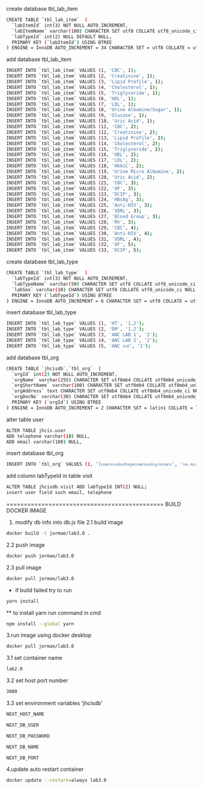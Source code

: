 create database tbl_lab_item

```bash
CREATE TABLE `tbl_lab_item`  (
  `labItemId` int(3) NOT NULL AUTO_INCREMENT,
  `labItemName` varchar(100) CHARACTER SET utf8 COLLATE utf8_unicode_ci NULL DEFAULT NULL,
  `labTypeId` int(2) NULL DEFAULT NULL,
  PRIMARY KEY (`labItemId`) USING BTREE
) ENGINE = InnoDB AUTO_INCREMENT = 34 CHARACTER SET = utf8 COLLATE = utf8_unicode_ci ROW_FORMAT = Dynamic;
```

add database tbl_lab_item

```bash
INSERT INTO `tbl_lab_item` VALUES (1, 'CBC', 1);
INSERT INTO `tbl_lab_item` VALUES (2, 'Creatinine', 1);
INSERT INTO `tbl_lab_item` VALUES (3, 'Lipid Profile', 1);
INSERT INTO `tbl_lab_item` VALUES (4, 'Cholesterol', 1);
INSERT INTO `tbl_lab_item` VALUES (5, 'Triglyceride', 1);
INSERT INTO `tbl_lab_item` VALUES (6, 'HDL', 1);
INSERT INTO `tbl_lab_item` VALUES (7, 'LDL', 1);
INSERT INTO `tbl_lab_item` VALUES (8, 'Urine Albumine/Sugar', 1);
INSERT INTO `tbl_lab_item` VALUES (9, 'Glucose', 1);
INSERT INTO `tbl_lab_item` VALUES (10, 'Uric Acid', 1);
INSERT INTO `tbl_lab_item` VALUES (11, 'CBC', 2);
INSERT INTO `tbl_lab_item` VALUES (12, 'Creatinine', 2);
INSERT INTO `tbl_lab_item` VALUES (13, 'Lipid Profile', 2);
INSERT INTO `tbl_lab_item` VALUES (14, 'Cholesterol', 2);
INSERT INTO `tbl_lab_item` VALUES (15, 'Triglyceride', 2);
INSERT INTO `tbl_lab_item` VALUES (16, 'HDL', 2);
INSERT INTO `tbl_lab_item` VALUES (17, 'LDL', 2);
INSERT INTO `tbl_lab_item` VALUES (18, 'HbA1C', 2);
INSERT INTO `tbl_lab_item` VALUES (19, 'Urine Micro Albumine', 2);
INSERT INTO `tbl_lab_item` VALUES (20, 'Uric Acid', 2);
INSERT INTO `tbl_lab_item` VALUES (21, 'CBC', 3);
INSERT INTO `tbl_lab_item` VALUES (22, 'OF', 3);
INSERT INTO `tbl_lab_item` VALUES (23, 'DCIP', 3);
INSERT INTO `tbl_lab_item` VALUES (24, 'HBsAg', 3);
INSERT INTO `tbl_lab_item` VALUES (25, 'Anti-HIV', 3);
INSERT INTO `tbl_lab_item` VALUES (26, 'VDRL', 3);
INSERT INTO `tbl_lab_item` VALUES (27, 'Blood Group', 3);
INSERT INTO `tbl_lab_item` VALUES (28, 'Rh', 3);
INSERT INTO `tbl_lab_item` VALUES (29, 'CBC', 4);
INSERT INTO `tbl_lab_item` VALUES (30, 'Anti-HIV', 4);
INSERT INTO `tbl_lab_item` VALUES (31, 'VDRL', 4);
INSERT INTO `tbl_lab_item` VALUES (32, 'OF', 5);
INSERT INTO `tbl_lab_item` VALUES (33, 'DCIP', 5);
```

create database tbl_lab_type

```bash
CREATE TABLE `tbl_lab_type`  (
  `labTypeId` int(3) NOT NULL AUTO_INCREMENT,
  `labTypeName` varchar(50) CHARACTER SET utf8 COLLATE utf8_unicode_ci NULL DEFAULT NULL,
  `labSex` varchar(10) CHARACTER SET utf8 COLLATE utf8_unicode_ci NULL DEFAULT NULL,
  PRIMARY KEY (`labTypeId`) USING BTREE
) ENGINE = InnoDB AUTO_INCREMENT = 6 CHARACTER SET = utf8 COLLATE = utf8_unicode_ci ROW_FORMAT = Dynamic;
```

insert database tbl_lab_type

```bash
INSERT INTO `tbl_lab_type` VALUES (1, 'HT', '1,2');
INSERT INTO `tbl_lab_type` VALUES (2, 'DM', '1,2');
INSERT INTO `tbl_lab_type` VALUES (3, 'ANC LAB 1', '2');
INSERT INTO `tbl_lab_type` VALUES (4, 'ANC LAB 2', '2');
INSERT INTO `tbl_lab_type` VALUES (5, 'ANC สามี', '1');
```

add database tbl_org

```bash
CREATE TABLE `jhcisdb`.`tbl_org`  (
  `orgId` int(2) NOT NULL AUTO_INCREMENT,
  `orgName` varchar(255) CHARACTER SET utf8mb4 COLLATE utf8mb4_unicode_ci NULL DEFAULT NULL,
  `orgShortName` varchar(100) CHARACTER SET utf8mb4 COLLATE utf8mb4_unicode_ci NULL DEFAULT NULL,
  `orgAddress` text CHARACTER SET utf8mb4 COLLATE utf8mb4_unicode_ci NULL,
  `orgDocNo` varchar(30) CHARACTER SET utf8mb4 COLLATE utf8mb4_unicode_ci NULL DEFAULT NULL,
  PRIMARY KEY (`orgId`) USING BTREE
) ENGINE = InnoDB AUTO_INCREMENT = 2 CHARACTER SET = latin1 COLLATE = latin1_swedish_ci ROW_FORMAT = Dynamic;
```

alter table user

```bash
ALTER TABLE jhcis.user
ADD telephone varchar(10) NULL,
ADD email varchar(100) NULL,
```

insert database tbl_org

```bash
INSERT INTO `tbl_org` VALUES (1, 'โรงพยาบาลส่งเสริมสุขภาพตำบลปะลุกาสาเมาะ', 'รพ.สต.ปะลุกาสาเมาะ', 'อ.บาเจาะ จ.นราธิวาส 96170', 'นธ 51006.0106/');
```

add column labTypeId in table visit

```bash
ALTER TABLE jhcisdb.visit ADD labTypeId INT(2) NULL;
insert user field such email, telephone
```

=============================================
BUILD DOCKER IMAGE

1. modify db info into db.js file
   2.1 build image

```bash
docker build -t jormae/lab3.0 .
```

2.2 push image

```bash
docker push jormae/lab3.0
```

2.3 pull image

```bash
docker pull jormae/lab3.0
```

- if build failed try to run

```bash
yarn install
```

\*\* to install yarn run command in cmd

```bash
npm install --global yarn
```

3.run image using docker desktop

```bash
docker pull jormae/lab3.0
```

3.1 set container name

```bash
lab2.0
```

3.2 set host port number

```bash
3000
```

3.3 set environment variables 'jhcisdb'

```bash
NEXT_HOST_NAME
```

```bash
NEXT_DB_USER
```

```bash
NEXT_DB_PASSWORD
```

```bash
NEXT_DB_NAME
```

```bash
NEXT_DB_PORT
```

4.update auto restart container

```bash
docker update --restart=always lab3.0
```

